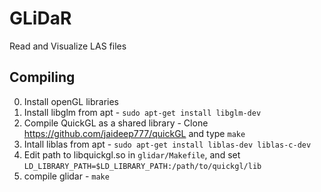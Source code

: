 # GLiDaR

Read and Visualize LAS files

## Compiling

0) Install openGL libraries
1) Install libglm from apt - `sudo apt-get install libglm-dev`
2) Compile QuickGL as a shared library - Clone https://github.com/jaideep777/quickGL and type `make`
3) Intall liblas from apt - `sudo apt-get install liblas-dev liblas-c-dev`
4) Edit path to libquickgl.so in `glidar/Makefile`, and set `LD_LIBRARY_PATH=$LD_LIBRARY_PATH:/path/to/quickgl/lib`
5) compile glidar - `make`

